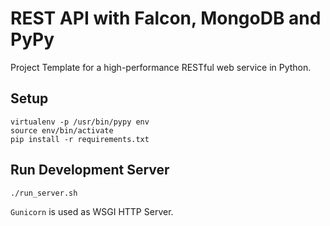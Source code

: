 # REST API with Falcon, MongoDB and PyPy

Project Template for a high-performance RESTful web service in Python.


## Setup

```
virtualenv -p /usr/bin/pypy env
source env/bin/activate
pip install -r requirements.txt
```


## Run Development Server

```
./run_server.sh
```
`Gunicorn` is used as WSGI HTTP Server.
